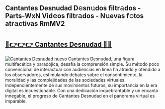 ## Cantantes Desnudad D𝚎sn𝚞dos filtr𝚊dos - Parts-WxN Vid𝚎os filtr𝚊dos - N𝚞evas f𝚘tos atr𝚊ctivas RmMV2

# <h2><a href="http://mb1r0x.tromn.icu/?c=Cantantes+Desnudad">🔗👉👉👉 Cantantes Desnudad 🔗🔗</a></h2>

[![Cantantes Desnudad nuevo](https://i.imgur.com/pEAQMta.gif)](http://mb1r0x.tromn.icu/?c=Cantantes+Desnudad)
Cantantes Desnudad, una figura multifacética y paradójica, desafía la comprensión simple. Su método poco convencional de interactuar con audiencias en línea ha atraído y ofendido a los observadores, estimulando debates sobre el consentimiento, la moralidad y las complejidades de las sociedades virtuales. Independientemente de sus movimientos futuros, su importancia en la era digital es incuestionable. Con una dedicación inquebrantable y un encanto innegable, el progreso de Cantantes Desnudad en el panorama virtual es imparable.
